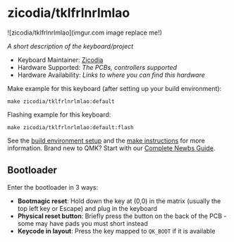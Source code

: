 # zicodia/tklfrlnrlmlao

![zicodia/tklfrlnrlmlao](imgur.com image replace me!)

*A short description of the keyboard/project*

* Keyboard Maintainer: [Zicodia](https://github.com/Zicodia)
* Hardware Supported: *The PCBs, controllers supported*
* Hardware Availability: *Links to where you can find this hardware*

Make example for this keyboard (after setting up your build environment):

    make zicodia/tklfrlnrlmlao:default

Flashing example for this keyboard:

    make zicodia/tklfrlnrlmlao:default:flash

See the [build environment setup](https://docs.qmk.fm/#/getting_started_build_tools) and the [make instructions](https://docs.qmk.fm/#/getting_started_make_guide) for more information. Brand new to QMK? Start with our [Complete Newbs Guide](https://docs.qmk.fm/#/newbs).

## Bootloader

Enter the bootloader in 3 ways:

* **Bootmagic reset**: Hold down the key at (0,0) in the matrix (usually the top left key or Escape) and plug in the keyboard
* **Physical reset button**: Briefly press the button on the back of the PCB - some may have pads you must short instead
* **Keycode in layout**: Press the key mapped to `QK_BOOT` if it is available
